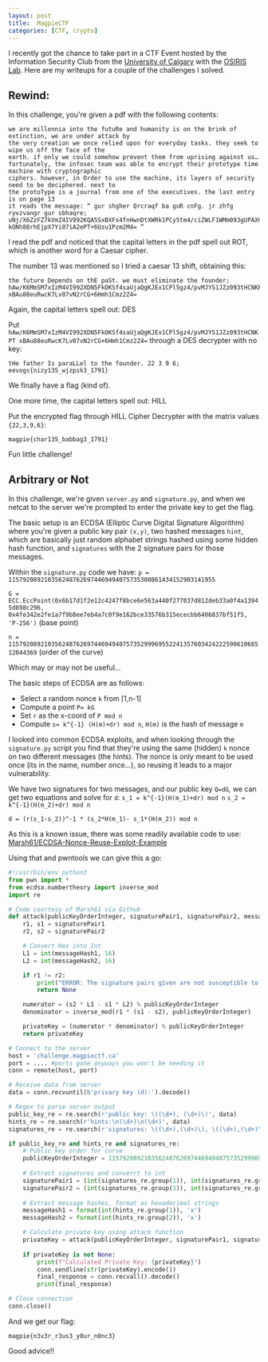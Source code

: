 ```yaml
---
layout: post
title:  MagpieCTF
categories: [CTF, crypto]
---
```


I recently got the chance to take part in a CTF Event hosted by the Information Security Club from the [University of Calgary](https://magpiectf.ca/) with the [OSIRIS Lab](https://osiris.cyber.nyu.edu/). Here are my writeups for a couple of the challenges I solved. 


## Rewind:

In this challenge, you're given a pdf with the following contents:

```
we are millennia into the futuRe and humanity is on the brink of extinction, we are under attack by
the very creation we once relied upon for everyday tasks. they seek to wipe us off the face of the
earth. if only we could somehow prevent them from uprising against us…
fortunately, the infosec team was able to encrypt their prototype time machine with cryptographic
ciphers. however, in Order to use the machine, its layers of security need to be deciphered. next to
the protoType is a journal from one of the executives. the last entry is on page 13
it reads the message: “ gur shgher Qrcraqf ba guR cnFg. jr zhfg ryvzvangr gur sbhaqre;
uNj/X6ZzFZ7kVmZ4IV992KQA5SxBXFs4fnHwnDtXWRk1PCy5tm4/ciZWLF1WMm093gUPAXCG
kONh88rhEjpX7Yi07iA2ePT+6Uzu1Pzm2M4= ”
```

I read the pdf and noticed that the capital letters in the pdf spell out ROT, which is another word for a Caesar cipher.

The number 13 was mentioned so I tried a caesar 13 shift, obtaining this:

```
the future Depends on thE paSt. we must eliminate the founder;
hAw/K6MmSM7xIzM4VI992XDN5FkOKSf4saUjaQgKJEx1CPl5gz4/pvMJYS1JZz093tHCNKPT
xBAu88euRwcK7Lv07vN2rCG+6Hmh1Cmz2Z4=
```

Again, the capital letters spell out: DES

Put `hAw/K6MmSM7xIzM4VI992XDN5FkOKSf4saUjaQgKJEx1CPl5gz4/pvMJYS1JZz093tHCNKPT
xBAu88euRwcK7Lv07vN2rCG+6Hmh1Cmz2Z4=` through a DES decrypter with no key:

```tHe father Is paraLLel to the founder. 22 3 9 6; eevogs{nizy135_wjzpsk3_1791}```

We finally have a flag (kind of).

One more time, the capital letters spell out: HILL

Put the encrypted flag through HILL Cipher Decrypter with the matrix values `{22,3,9,6}`:

`magpie{char135_babbag3_1791}`

Fun little challenge!

## Arbitrary or Not

In this challenge, we're given `server.py` and `signature.py`, and when we netcat to the server we're prompted to enter the private key to get the flag.

The basic setup is an ECDSA (Elliptic Curve Digital Signature Algorithm) where you're given a public key pair `(x,y)`, two hashed messages `hint`, which are basically just random alphabet strings hashed using some hidden hash function, and `signatures` with the 2 signature pairs for those messages.

Within the `signature.py` code we have:
`p = 1157920892103562487626974469494075735300861434152903141955`

`G = ECC.EccPoint(0x6b17d1f2e12c4247f8bce6e563a440f277037d812deb33a0f4a13945d898c296, 0x4fe342e2fe1a7f9b8ee7eb4a7c0f9e162bce33576b315ececbb6406837bf51f5, 'P-256')` (base point)

`n = 115792089210356248762697446949407573529996955224135760342422259061068512044369` (order of the curve)

Which may or may not be useful...

The basic steps of ECDSA are as follows:

- Select a random nonce `k` from [1,n-1]
- Compute a point `P= kG`
- Set `r` as the x-coord of `P mod n`
- Compute `s= k^{-1} (H(m)+dr) mod n`, `H(m)` is the hash of  message `m`


I looked into common ECDSA exploits, and when looking through the `signature.py` script you find that they're using the same (hidden) `k` nonce on two different messages (the hints). The nonce is only meant to be used once (its in the name, number once...), so reusing it leads to a major vulnerability.

We have two signatures for two messages, and our public key `Q=dG`, we can get two equations and solve for `d`:
`s_1 = k^{-1}(H(m_1)+dr) mod n`
`s_2 = k^{-1}(H(m_2)+dr) mod n`

`d = (r(s_1-s_2))^-1 * (s_2*H(m_1)- s_1*(H(m_2)) mod n`

As this is a known issue, there was some readily available code to use: [Marsh61/ECDSA-Nonce-Reuse-Exploit-Example](https://github.com/Marsh61/ECDSA-Nonce-Reuse-Exploit-Example)

Using that and pwntools we can give this a go:

```python
#!/usr/bin/env python3
from pwn import *
from ecdsa.numbertheory import inverse_mod
import re

# Code courtesy of Marsh61 via Github
def attack(publicKeyOrderInteger, signaturePair1, signaturePair2, messageHash1, messageHash2): 
    r1, s1 = signaturePair1
    r2, s2 = signaturePair2

    # Convert Hex into Int
    L1 = int(messageHash1, 16)
    L2 = int(messageHash2, 16)

    if r1 != r2:
        print("ERROR: The signature pairs given are not susceptible to this attack")
        return None

    numerator = (s2 * L1 - s1 * L2) % publicKeyOrderInteger
    denominator = inverse_mod(r1 * (s1 - s2), publicKeyOrderInteger)

    privateKey = (numerator * denominator) % publicKeyOrderInteger
    return privateKey

# Connect to the server
host = 'challenge.magpiectf.ca'
port = .... #ports gone anyways you won't be needing it
conn = remote(host, port)

# Receive data from server
data = conn.recvuntil(b'privary key (d):').decode()

# Regex to parse server output
public_key_re = re.search(r'public key: \((\d+), (\d+)\)', data)
hints_re = re.search(r'hints:\n(\d+)\n(\d+)', data)
signatures_re = re.search(r'signatures: \((\d+),(\d+)\), \((\d+),(\d+)\)', data)

if public_key_re and hints_re and signatures_re:
    # Public key order for curve
    publicKeyOrderInteger = 115792089210356248762697446949407573529996955224135760342422259061068512044369
    
    # Extract signatures and converrt to int
    signaturePair1 = (int(signatures_re.group(1)), int(signatures_re.group(2)))
    signaturePair2 = (int(signatures_re.group(3)), int(signatures_re.group(4)))
    
    # Extract message hashes, format as hexadecimal strings
    messageHash1 = format(int(hints_re.group(1)), 'x')
    messageHash2 = format(int(hints_re.group(2)), 'x')

    # Calculate private key using attack function
    privateKey = attack(publicKeyOrderInteger, signaturePair1, signaturePair2, messageHash1, messageHash2)
    
    if privateKey is not None:
        print(f"Calculated Private Key: {privateKey}")
        conn.sendline(str(privateKey).encode())
        final_response = conn.recvall().decode()
        print(final_response)

# Close connection
conn.close()
```
And we get our flag:

`magpie{n3v3r_r3us3_y0ur_n0nc3}`

Good advice!!
